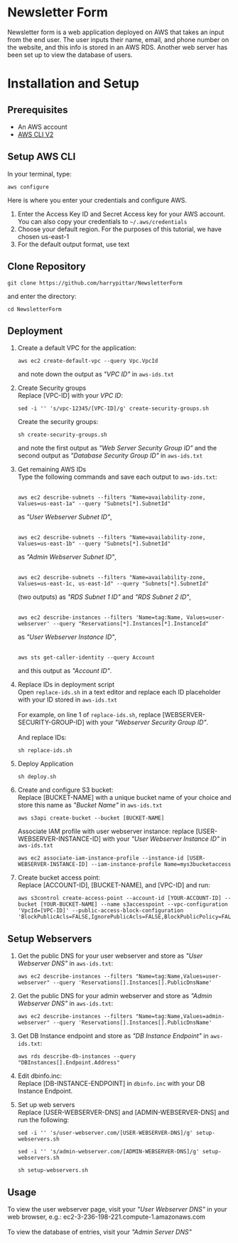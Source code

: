 # Newsletter Form
Newsletter form is a web application deployed on AWS that takes an input from the end user. The user inputs their name, email, and phone number on the website, and this info is stored in an AWS RDS. Another web server has been set up to view the database of users.

# Installation and Setup
## Prerequisites
* An AWS account
* [AWS CLI V2](https://docs.aws.amazon.com/cli/latest/userguide/install-cliv2.html)

## Setup AWS CLI
In your terminal, type:
```
aws configure
```
Here is where you enter your credentials and configure AWS. 
1. Enter the Access Key ID and Secret Access key for your AWS account. You can also copy your credentials to `~/.aws/credentials`
2. Choose your default region. For the purposes of this tutorial, we have chosen us-east-1
3. For the default output format, use text

## Clone Repository
```
git clone https://github.com/harrypittar/NewsletterForm
```
and enter the directory:
```
cd NewsletterForm
```  

## Deployment
1. Create a default VPC for the application:
    ``` 
    aws ec2 create-default-vpc --query Vpc.VpcId
     ```

    and note down the output as *"VPC ID"* in `aws-ids.txt`

2. Create Security groups  
    Replace [VPC-ID] with your *VPC ID*:
    ```
    sed -i '' 's/vpc-12345/[VPC-ID]/g' create-security-groups.sh
    ```
    Create the security groups:
    ```
    sh create-security-groups.sh
    ```
    and note the first output as *"Web Server Security Group ID"* and the second output as *"Database Security Group ID"* in `aws-ids.txt`

3. Get remaining AWS IDs  
    Type the following commands and save each output to `aws-ids.txt`:
    <br><br>
    ```
    aws ec2 describe-subnets --filters "Name=availability-zone, Values=us-east-1a" --query "Subnets[*].SubnetId"
    ```
    as *"User Webserver Subnet ID"*,<br><br>

    ```
    aws ec2 describe-subnets --filters "Name=availability-zone, Values=us-east-1b" --query "Subnets[*].SubnetId"
    ```
    as *"Admin Webserver Subnet ID"*,<br><br>

    ```
    aws ec2 describe-subnets --filters "Name=availability-zone, Values=us-east-1c, us-east-1d" --query "Subnets[*].SubnetId"
    ```
    (two outputs) as *"RDS Subnet 1 ID"* and *"RDS Subnet 2 ID"*,<br><br>
    ```
    aws ec2 describe-instances --filters 'Name=tag:Name, Values=user-webserver' --query "Reservations[*].Instances[*].InstanceId"
    ```
    as *"User Webserver Instance ID"*,<br><br>
    ```
    aws sts get-caller-identity --query Account 
    ```
    and this output as *"Account ID"*.


4. Replace IDs in deployment script  
    Open `replace-ids.sh` in a text editor and replace each ID placeholder with your ID stored in `aws-ids.txt`<br><br>
    For example, on line 1 of `replace-ids.sh`, replace [WEBSERVER-SECURITY-GROUP-ID] with your *"Webserver Security Group ID"*.   
    <br>
    And replace IDs:
    ```
    sh replace-ids.sh
    ```
5. Deploy Application
    ```
    sh deploy.sh
    ```
6. Create and configure S3 bucket:  
    Replace [BUCKET-NAME] with a unique bucket name of your choice and store this name as *"Bucket Name"* in `aws-ids.txt`
    ```
    aws s3api create-bucket --bucket [BUCKET-NAME]
    ```
    
    Associate IAM profile with user webserver instance: replace [USER-WEBSERVER-INSTANCE-ID] with your *"User Webserver Instance ID"* in `aws-ids.txt`
    ```
    aws ec2 associate-iam-instance-profile --instance-id [USER-WEBSERVER-INSTANCE-ID] --iam-instance-profile Name=mys3bucketaccess
    ```
7. Create bucket access point:  
    Replace [ACCOUNT-ID], [BUCKET-NAME], and [VPC-ID] and run:
    ```
    aws s3control create-access-point --account-id [YOUR-ACCOUNT-ID] --bucket [YOUR-BUCKET-NAME] --name s3accesspoint --vpc-configuration 'VpcId=[VPC-ID]' --public-access-block-configuration 'BlockPublicAcls=FALSE,IgnorePublicAcls=FALSE,BlockPublicPolicy=FALSE,RestrictPublicBuckets=FALSE'
    ```


## Setup Webservers
1. Get the public DNS for your user webserver and store as *"User Webserver DNS"* in `aws-ids.txt`:
    ```
    aws ec2 describe-instances --filters "Name=tag:Name,Values=user-webserver" --query 'Reservations[].Instances[].PublicDnsName'
    ```
2. Get the public DNS for your admin webserver and store as *"Admin Webserver DNS"* in `aws-ids.txt`:  
    ```
    aws ec2 describe-instances --filters "Name=tag:Name,Values=admin-webserver" --query 'Reservations[].Instances[].PublicDnsName'
    ```
3. Get DB Instance endpoint and store as *"DB Instance Endpoint"* in `aws-ids.txt`:  

    ```
    aws rds describe-db-instances --query "DBInstances[].Endpoint.Address"
    ```
4. Edit dbinfo.inc:  
    Replace [DB-INSTANCE-ENDPOINT] in `dbinfo.inc` with your DB Instance Endpoint.
5. Set up web servers  
    Replace [USER-WEBSERVER-DNS] and [ADMIN-WEBSERVER-DNS] and run the following:
    ```
    sed -i '' 's/user-webserver.com/[USER-WEBSERVER-DNS]/g' setup-webservers.sh
    ```
    ```
    sed -i '' 's/admin-webserver.com/[ADMIN-WEBSERVER-DNS]/g' setup-webservers.sh
    ```
    ```
    sh setup-webservers.sh
    ```

## Usage
To view the user webserver page, visit your *"User Webserver DNS"* in your web browser, e.g.: ec2-3-236-198-221.compute-1.amazonaws.com <br><br>
To view the database of entries, visit your *"Admin Server DNS"*